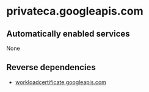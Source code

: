 # privateca.googleapis.com

## Automatically enabled services

None

## Reverse dependencies

* [workloadcertificate.googleapis.com](../workloadcertificate.googleapis.com/)
